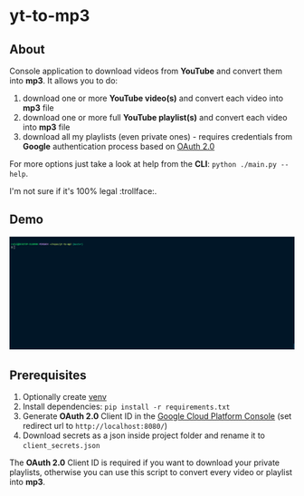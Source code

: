 # yt-to-mp3

## About

Console application to download videos from __YouTube__ and convert them into __mp3__. It allows you to do:

1.  download one or more __YouTube video(s)__ and convert each video into __mp3__ file
2.  download one or more full __YouTube playlist(s)__ and convert each video into __mp3__ file
3.  download all my playlists (even private ones) - requires credentials from __Google__ authentication process based on [OAuth 2.0](https://developers.google.com/identity/protocols/oauth2)

For more options just take a look at help from the __CLI__: `python ./main.py --help`.

I'm not sure if it's 100% legal :trollface:.

## Demo

![Videos and Playlists](demos/demo_videos_playlists.gif)

## Prerequisites

1.  Optionally create [venv](https://docs.python.org/3/library/venv.html) 
2.  Install dependencies: `pip install -r requirements.txt`
3.  Generate __OAuth 2.0__ Client ID in the [Google Cloud Platform Console](https://support.google.com/cloud/answer/6158849?hl=en) (set redirect url to `http://localhost:8080/`)
4.  Download secrets as a json inside project folder and rename it to `client_secrets.json`

The __OAuth 2.0__ Client ID is required if you want to download your private playlists, otherwise you can use this script to convert every video or playlist into __mp3__.
